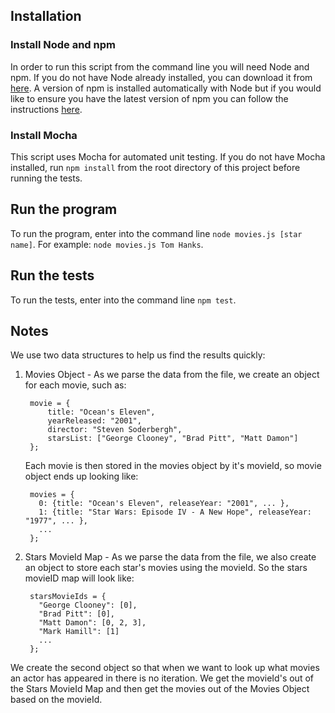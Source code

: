 ## Installation

### Install Node and npm
In order to run this script from the command line you will need Node and npm. If you do not have Node already installed, you can download it from [here](). A version of npm is installed automatically with Node but if you would like to ensure you have the latest version of npm you can follow the instructions [here]().

### Install Mocha
This script uses Mocha for automated unit testing. If you do not have Mocha installed, run `npm install` from the root directory of this project before running the tests. 


## Run the program
To run the program, enter into the command line `node movies.js [star name]`. For example: `node movies.js Tom Hanks`.


## Run the tests
To run the tests, enter into the command line `npm test`.

## Notes
We use two data structures to help us find the results quickly:

1. Movies Object - As we parse the data from the file, we create an object for each movie, such as:

		movie = {
			title: "Ocean's Eleven",
			yearReleased: "2001",
			director: "Steven Soderbergh",
			starsList: ["George Clooney", "Brad Pitt", "Matt Damon"]
		};

	Each movie is then stored in the movies object by it's movieId, so movie object ends up looking like:
   
	    movies = {           
	      0: {title: "Ocean's Eleven", releaseYear: "2001", ... },
	      1: {title: "Star Wars: Episode IV - A New Hope", releaseYear: "1977", ... },
	      ...
	    };

2. Stars MovieId Map - As we parse the data from the file, we also create an object to store each star's movies using the movieId. So the stars movieID map will look like: 
    
		starsMovieIds = {    
		  "George Clooney": [0],
		  "Brad Pitt": [0],
		  "Matt Damon": [0, 2, 3],
		  "Mark Hamill": [1]
		  ...
		};

We create the second object so that when we want to look up what movies an actor has appeared in there is no iteration. We get the movieId's out of the Stars MovieId Map and then get the movies out of the Movies Object based on the movieId.



